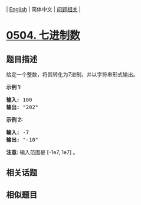 
| [English](README_EN.md) | 简体中文 | [问题相关](QUESTION.md) |
# [0504. 七进制数](https://leetcode-cn.com/problems/base-7/)
## 题目描述
<p>给定一个整数，将其转化为7进制，并以字符串形式输出。</p>

<p><strong>示例 1:</strong></p>

<pre>
<strong>输入:</strong> 100
<strong>输出:</strong> &quot;202&quot;
</pre>

<p><strong>示例 2:</strong></p>

<pre>
<strong>输入:</strong> -7
<strong>输出:</strong> &quot;-10&quot;
</pre>

<p><strong>注意:</strong> 输入范围是&nbsp;[-1e7, 1e7] 。</p>

## 相关话题

## 相似题目


